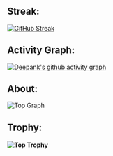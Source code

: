 <!--
*tridev1004/tridev1004* is a ✨ special ✨ repository because its README.md (this file) appears on your GitHub profile.

Here are some ideas to get you started:
Roadmap For Practicing Data Structures And Algorithms - Dynalist
- 🔭 I’m currently working on ...
- 🌱 I’m currently learning ...
- 👯 I’m looking to collaborate on ...
- 🤔 I’m looking for help with ...
- 💬 Ask me about ...
- 📫 How to reach me: ...
- 😄 Pronouns: ...
- ⚡ Fun fact: ...
-->

## Streak:
  
 [![GitHub Streak](https://github-readme-streak-stats.herokuapp.com/?user=tridev1004&theme=holi-theme)](https://git.io/streak-stats)
 ## Activity Graph:
[![Deepank's github activity graph](https://activity-graph.herokuapp.com/graph?username=tridev1004&theme=react-dark)](https://github.com/tridev1004/github-readme-activity-graph)
## About:
  ![Top Graph](https://github-profile-summary-cards.vercel.app/api/cards/profile-details?username=tridev1004&theme=vue)
 ## Trophy:
#### ![Top Trophy](https://github-profile-trophy.vercel.app/?username=tridev1004&theme=radical-ma&margin-w=15)
